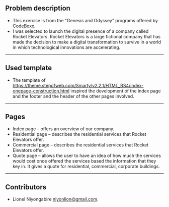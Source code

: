 ## Problem description
- This exercise is from the "Genesis and Odyssey" programs offered by CodeBoxx.
- I was selected to launch the digital presence of a company called Rocket Elevators. Rocket Elevators is a large fictional company that has made the decision to make a digital transformation to survive in a world in which technological innovations are accelerating. 
---
## Used template
- The template of  <https://theme.stepofweb.com/Smarty/v2.2.1/HTML_BS4/index-onepage-construction.html> inspired the development of the index page and the footer and the header of the  other pages  involved. 
---
## Pages
- Index page – offers an overview of our company.
- Residential page – describes the residential services that Rocket Elevators offer.
- Commercial page – describes the residential services that Rocket Elevators offer.
- Quote page – allows the user to have an idea of how much the services would cost once offered the services based the information that they key in. It gives a quote for residential, commercial, corporate buildings.
---
## Contributors
- Lionel Niyongabire <niyonlion@gmail.com>.
